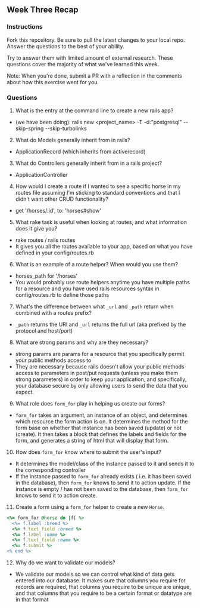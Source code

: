 ## Week Three Recap

### Instructions
Fork this repository. Be sure to pull the latest changes to your local repo. Answer the questions to the best of your ability.

Try to answer them with limited amount of external research. These questions cover the majority of what we've learned this week.

Note: When you're done, submit a PR with a reflection in the comments about how this exercise went for you.

### Questions

1. What is the entry at the command line to create a new rails app?
* (we have been doing): rails new <project_name> -T -d:"postgresql" --skip-spring --skip-turbolinks

2. What do Models generally inherit from in rails?
* ApplicationRecord (which inherits from activerecord)

3. What do Controllers generally inherit from in a rails project?
* ApplicationController

4. How would I create a route if I wanted to see a specific horse in my routes file assuming I'm sticking to standard conventions and that I didn't want other CRUD functionality?
* get '/horses/:id', to: 'horses#show'

5. What rake task is useful when looking at routes, and what information does it give you?
* rake routes / rails routes
* It gives you all the routes available to your app, based on what you have defined in your config/routes.rb

6. What is an example of a route helper? When would you use them?
* horses_path for '/horses'
* You would probably use route helpers anytime you have multiple paths for a resource and you have used rails resources syntax in config/routes.rb to define those paths

7. What's the difference between what `_url` and `_path` return when combined with a routes prefix?
* `_path` returns the URI and `_url` returns the full url (aka prefixed by the protocol and host/port)

8. What are strong params and why are they necessary?
* strong params are params for a resource that you specifically permit your public methods access to
* They are necessary because rails doesn't allow your public methods access to parameters in post/put requests (unless you make them strong parameters) in order to  keep your application, and specifically, your database secure by only allowing users to send the data that you expect. 

9. What role does `form_for` play in helping us create our forms?
* `form_for` takes an argument, an instance of an object, and determines which resource the form action is on. It determines the method for the form base on whether that instance has been saved (update) or not (create). It then takes a block that defines the labels and fields for the form, and generates a string of html that will display that form.

10. How does `form_for` know where to submit the user's input?
* It determines the model/class of the instance passed to it and sends it to the corresponding controller
* If the instance passed to `form_for` already exists ( i.e. it has been saved in the database), then `form_for` knows to send it to action update. If the instance is empty / has not been saved to the database, then `form_for` knows to send it to action create.

11. Create a form using a `form_for` helper to create a new `Horse`.
```ruby
<%= form_for @horse do |f| %>
  <%= f.label :breed %>
  <%= f.text_field :breed %>
  <%= f.label :name %>
  <%= f.text_field :name %>
  <%= f.submit %>
<% end %>
```
12. Why do we want to validate our models?
* We validate our models so we can control what kind of data gets entered into our database. It makes sure that columns you require for records are required, that columns you require to be unique are unique, and that columns that you require to be a certain format or datatype are in that format
